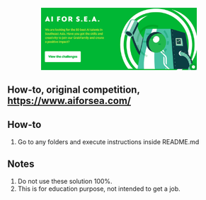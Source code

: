 <p align="center">
    <a href="#readme">
        <img alt="logo" width="70%" src="grab.png">
    </a>
</p>

## How-to, original competition, https://www.aiforsea.com/

## How-to

1. Go to any folders and execute instructions inside README.md

## Notes

1. Do not use these solution 100%.
2. This is for education purpose, not intended to get a job.
